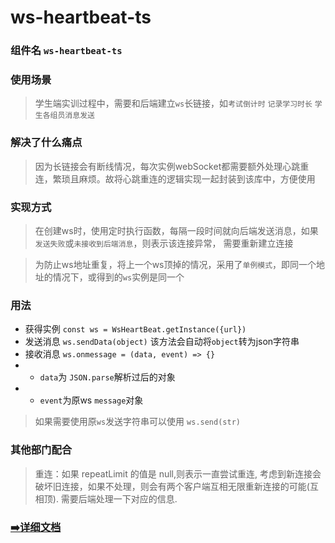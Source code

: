 # ws-heartbeat-ts

### 组件名 `ws-heartbeat-ts`

### 使用场景
> 学生端实训过程中，需要和后端建立`ws`长链接，如`考试倒计时` `记录学习时长` `学生各组员消息发送`

### 解决了什么痛点
> 因为长链接会有断线情况，每次实例webSocket都需要额外处理心跳重连，繁琐且麻烦。故将心跳重连的逻辑实现一起封装到该库中，方便使用

### 实现方式
> 在创建ws时，使用定时执行函数，每隔一段时间就向后端发送消息，如果`发送失败`或`未接收到后端消息`，则表示该连接异常， 需要重新建立连接

> 为防止ws地址重复，将上一个ws顶掉的情况，采用了`单例模式`，即同一个地址的情况下，或得到的`ws`实例是同一个

### 用法
- 获得实例 `const ws = WsHeartBeat.getInstance({url})`
- 发送消息 `ws.sendData(object)` 该方法会自动将`object`转为json字符串
- 接收消息 `ws.onmessage = (data, event) => {}`
- - `data`为 `JSON.parse`解析过后的对象
- - `event`为原ws `message`对象
> 如果需要使用原`ws`发送字符串可以使用 `ws.send(str)`

### 其他部门配合
> 重连：如果 repeatLimit 的值是 null,则表示一直尝试重连, 考虑到新连接会破坏旧连接，如果不处理，则会有两个客户端互相无限重新连接的可能(互相顶). 需要后端处理一下对应的信息.

### [➡️详细文档](https://github.com/CurryPaste/ws-heartbeat-ts)